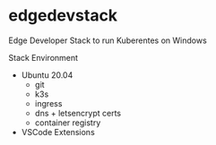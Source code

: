 # edgedevstack
Edge Developer Stack to run Kuberentes on Windows

Stack Environment
- Ubuntu 20.04
  - git
  - k3s
  - ingress
  - dns + letsencrypt certs
  - container registry  
- VSCode Extensions
